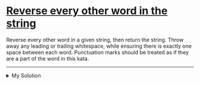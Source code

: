 # [Reverse every other word in the string](https://www.codewars.com/kata/58d76854024c72c3e20000de)

Reverse every other word in a given string, then return the string. Throw away any leading or trailing whitespace, while ensuring there is exactly one space between each word. Punctuation marks should be treated as if they are a part of the word in this kata.

---

<details><summary>My Solution</summary>

```js
function reverse(str) {
  return str
    .split(' ')
    .map((w, i) => {
      if (i % 2) return w.split('').reverse().join('')
      else return w
    })
    .join(' ')
    .trim()
}
```

</details>

